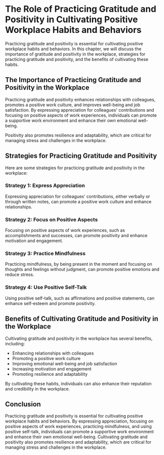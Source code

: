 The Role of Practicing Gratitude and Positivity in Cultivating Positive Workplace Habits and Behaviors
======================================================================================================================================================

Practicing gratitude and positivity is essential for cultivating positive workplace habits and behaviors. In this chapter, we will discuss the importance of gratitude and positivity in the workplace, strategies for practicing gratitude and positivity, and the benefits of cultivating these habits.

The Importance of Practicing Gratitude and Positivity in the Workplace
----------------------------------------------------------------------

Practicing gratitude and positivity enhances relationships with colleagues, promotes a positive work culture, and improves well-being and job satisfaction. By expressing appreciation for colleagues' contributions and focusing on positive aspects of work experiences, individuals can promote a supportive work environment and enhance their own emotional well-being.

Positivity also promotes resilience and adaptability, which are critical for managing stress and challenges in the workplace.

Strategies for Practicing Gratitude and Positivity
--------------------------------------------------

Here are some strategies for practicing gratitude and positivity in the workplace:

### Strategy 1: Express Appreciation

Expressing appreciation for colleagues' contributions, either verbally or through written notes, can promote a positive work culture and enhance relationships.

### Strategy 2: Focus on Positive Aspects

Focusing on positive aspects of work experiences, such as accomplishments and successes, can promote positivity and enhance motivation and engagement.

### Strategy 3: Practice Mindfulness

Practicing mindfulness, by being present in the moment and focusing on thoughts and feelings without judgment, can promote positive emotions and reduce stress.

### Strategy 4: Use Positive Self-Talk

Using positive self-talk, such as affirmations and positive statements, can enhance self-esteem and promote positivity.

Benefits of Cultivating Gratitude and Positivity in the Workplace
-----------------------------------------------------------------

Cultivating gratitude and positivity in the workplace has several benefits, including:

* Enhancing relationships with colleagues
* Promoting a positive work culture
* Improving emotional well-being and job satisfaction
* Increasing motivation and engagement
* Promoting resilience and adaptability

By cultivating these habits, individuals can also enhance their reputation and credibility in the workplace.

Conclusion
----------

Practicing gratitude and positivity is essential for cultivating positive workplace habits and behaviors. By expressing appreciation, focusing on positive aspects of work experiences, practicing mindfulness, and using positive self-talk, individuals can promote a supportive work environment and enhance their own emotional well-being. Cultivating gratitude and positivity also promotes resilience and adaptability, which are critical for managing stress and challenges in the workplace.
